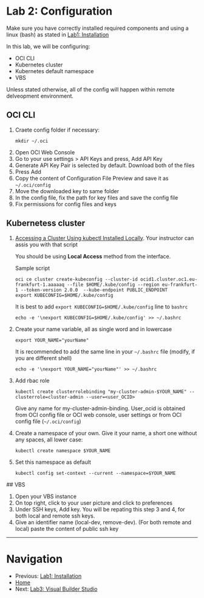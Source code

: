 # Lab 2: Configuration
Make sure you have correctly installed required components and using a linux (bash) as stated in [Lab1: Installation](./Lab1-Installation.md)

In this lab, we will be configuring:
- OCI CLI
- Kubernetes cluster
- Kubernetes default namespace
- VBS

Unless stated otherwise, all of the config will happen within remote delveopment environment.

## OCI CLI
1. Craete config folder if necessary:
    ```shell
    mkdir ~/.oci
    ```
2. Open OCI Web Console
3. Go to your use settings > API Keys and press, Add API Key
4. Generate API Key Pair is selected by default. Download both of the files
5. Press Add
6. Copy the content of Configuration File Preview and save it as `~/.oci/config`
7. Move the downloaded key to same folder
8. In the config file, fix the path for key files and save the config file
9. Fix permissions for config files and keys

## Kubernetess cluster
1. [Accessing a Cluster Using kubectl Installed Locally](https://docs.oracle.com/en-us/iaas/Content/ContEng/Concepts/contengaboutaccesscontrol.htm). Your instructor can assis you with that script

    You should be using **Local Access** method from the interface.

    Sample script
    ```shell
    oci ce cluster create-kubeconfig --cluster-id ocid1.cluster.oc1.eu-frankfurt-1.aaaaaq --file $HOME/.kube/config --region eu-frankfurt-1 --token-version 2.0.0  --kube-endpoint PUBLIC_ENDPOINT
    export KUBECONFIG=$HOME/.kube/config
    ```

    It is best to add `export KUBECONFIG=$HOME/.kube/config` line to `bashrc`
    ```shell
    echo -e '\nexport KUBECONFIG=$HOME/.kube/config' >> ~/.bashrc
    ```
2. Create your name variable, all as single word and in lowercase
    ```shell
    export YOUR_NAME="yourName"
    ```
    It is recommended to add the same line in your `~/.bashrc` file (modify, if you are different shell)
    ```shell
    echo -e '\nexport YOUR_NAME="yourName"' >> ~/.bashrc
    ```
3. Add rbac role
    ```shell
    kubectl create clusterrolebinding "my-cluster-admin-$YOUR_NAME" --clusterrole=cluster-admin --user=<user_OCID>
    ```
    Give any name for my-cluster-admin-binding. User_ocid is obtained from OCI config file or OCI web console, user settings or from OCI config file (`~/.oci/config`)

4. Create a namespace of your own. Give it your name, a short one without any spaces, all lower case:
    ```shell
    kubectl create namespace $YOUR_NAME
    ```
5. Set this namespace as default
    ```shell
    kubectl config set-context --current --namespace=$YOUR_NAME
    ```

## VBS
1. Open your VBS instance
2. On top right, click to your user picture and click to preferences
3. Under SSH keys, Add key. You will be repating this step 3 and 4, for both local and remote ssh keys.
4. Give an identifier name (local-dev, remove-dev). (For both remote and local) paste the content of public ssh key

---
# Navigation
- Previous: [Lab1: Installation](./Lab1-Installation.md)
- [Home](./README.md)
- Next: [Lab3: Visual Builder Studio](./Lab3-VBS.md)
